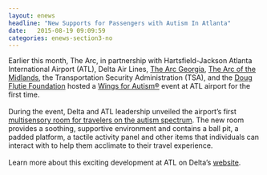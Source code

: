 ```yaml
---
layout: enews
headline: "New Supports for Passengers with Autism In Atlanta"
date:   2015-08-19 09:09:59
categories: enews-section3-no
---
```

Earlier this month, The Arc, in partnership with Hartsfield-Jackson Atlanta International Airport (ATL), Delta Air Lines, <a href="https://ga.thearc.org/">The Arc Georgia</a>, <a href="http://arcmidlands.org/">The Arc of the Midlands</a>, the Transportation Security Administration (TSA), and the <a href="http://www.flutiefoundation.org/">Doug Flutie Foundation</a> hosted a <a href="http://www.thearc.org/wings">Wings for Autism&reg;</a> event at ATL airport for the first time. 
<br><br>
During the event, Delta and ATL leadership unveiled the airport’s first <a href="http://news.delta.com/delta-launches-calming-room-customers-autism-spectrum">multisensory room for travelers on the autism spectrum</a>. The new room provides a soothing, supportive environment and contains a ball pit, a padded platform, a tactile activity panel and other items that individuals can interact with to help them acclimate to their travel experience.
<br><br>
Learn more about this exciting development at ATL on Delta’s <a href="http://news.delta.com/delta-launches-calming-room-customers-autism-spectrum">website</a>. 

